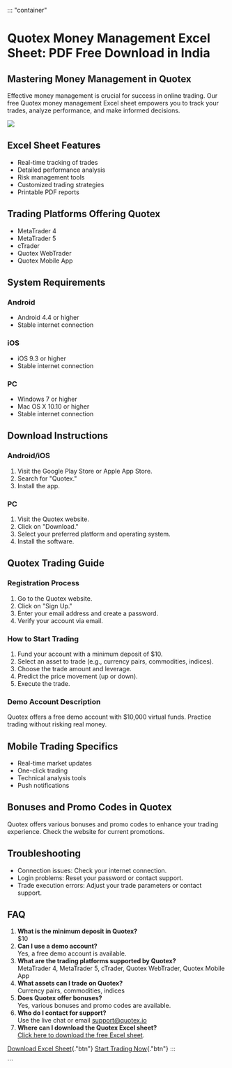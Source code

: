 ::: \"container\"
# Quotex Money Management Excel Sheet: PDF Free Download in India

## Mastering Money Management in Quotex

Effective money management is crucial for success in online trading. Our
free Quotex money management Excel sheet empowers you to track your
trades, analyze performance, and make informed decisions.

[![](https://static.quotex.io/files/4_en/300_250.jpg)](https://traff.sbs/brokerqxlid)

## Excel Sheet Features

-   Real-time tracking of trades
-   Detailed performance analysis
-   Risk management tools
-   Customized trading strategies
-   Printable PDF reports

## Trading Platforms Offering Quotex

-   MetaTrader 4
-   MetaTrader 5
-   cTrader
-   Quotex WebTrader
-   Quotex Mobile App

## System Requirements

### Android

-   Android 4.4 or higher
-   Stable internet connection

### iOS

-   iOS 9.3 or higher
-   Stable internet connection

### PC

-   Windows 7 or higher
-   Mac OS X 10.10 or higher
-   Stable internet connection

## Download Instructions

### Android/iOS

1.  Visit the Google Play Store or Apple App Store.
2.  Search for "Quotex."
3.  Install the app.

### PC

1.  Visit the Quotex website.
2.  Click on "Download."
3.  Select your preferred platform and operating system.
4.  Install the software.

## Quotex Trading Guide

### Registration Process

1.  Go to the Quotex website.
2.  Click on "Sign Up."
3.  Enter your email address and create a password.
4.  Verify your account via email.

### How to Start Trading

1.  Fund your account with a minimum deposit of \$10.
2.  Select an asset to trade (e.g., currency pairs, commodities,
    indices).
3.  Choose the trade amount and leverage.
4.  Predict the price movement (up or down).
5.  Execute the trade.

### Demo Account Description

Quotex offers a free demo account with \$10,000 virtual funds. Practice
trading without risking real money.

## Mobile Trading Specifics

-   Real-time market updates
-   One-click trading
-   Technical analysis tools
-   Push notifications

## Bonuses and Promo Codes in Quotex

Quotex offers various bonuses and promo codes to enhance your trading
experience. Check the website for current promotions.

## Troubleshooting

-   Connection issues: Check your internet connection.
-   Login problems: Reset your password or contact support.
-   Trade execution errors: Adjust your trade parameters or contact
    support.

## FAQ

1.  **What is the minimum deposit in Quotex?**\
    \$10
2.  **Can I use a demo account?**\
    Yes, a free demo account is available.
3.  **What are the trading platforms supported by Quotex?**\
    MetaTrader 4, MetaTrader 5, cTrader, Quotex WebTrader, Quotex Mobile
    App
4.  **What assets can I trade on Quotex?**\
    Currency pairs, commodities, indices
5.  **Does Quotex offer bonuses?**\
    Yes, various bonuses and promo codes are available.
6.  **Who do I contact for support?**\
    Use the live chat or email support@quotex.io
7.  **Where can I download the Quotex Excel sheet?**\
    [Click here to download the free Excel
    sheet](\%22https://traff.sbs/brokerqxsignup\%22).

[Download Excel
Sheet](\%22https://traff.sbs/brokerqxsignup\%22){."btn"} [Start
Trading Now](\%22https://traff.sbs/brokerqxsignup\%22){."btn"}
:::

\`\`\`

